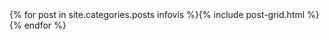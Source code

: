 <div class="tiles">{% for post in site.categories.posts infovis %}{% include post-grid.html %}{% endfor %}</div>